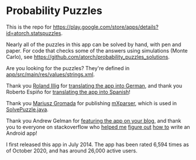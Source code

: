 # Probability Puzzles

This is the repo for https://play.google.com/store/apps/details?id=atorch.statspuzzles.

Nearly all of the puzzles in this app can be solved by hand, with pen and paper.
For code that checks some of the answers using simulations (Monte Carlo), see https://github.com/atorch/probability_puzzles_solutions.

Are you looking for the puzzles?
They're defined in [app/src/main/res/values/strings.xml](app/src/main/res/values/strings.xml).

Thank you [Roland Illig](https://github.com/rillig)
for [translating the app into German](app/src/main/res/values-de/strings.xml), and
thank you Roberto Espiño for [translating the app into Spanish](app/src/main/res/values-es/strings.xml)!

Thank you [Mariusz Gromada](https://github.com/mariuszgromada)
for publishing [mXparser](https://github.com/mariuszgromada/MathParser.org-mXparser),
which is used in [SolvePuzzle.java](app/src/main/java/atorch/statspuzzles/SolvePuzzle.java).

Thank you Andrew Gelman for
[featuring the app on your blog](https://statmodeling.stat.columbia.edu/2015/05/05/hes-looking-for-probability-puzzles/),
and thank you to everyone on stackoverflow who [helped me](https://stackoverflow.com/questions/48960080/empty-space-above-the-app-bar)
[figure out](https://stackoverflow.com/questions/27443006/setshareintent-when-a-new-fragment-is-displayed)
[how to](https://stackoverflow.com/questions/26495084/how-do-i-add-an-action-bar-to-a-swipe-view)
write an Android app!

I first released this app in July 2014.
The app has been rated 6,594 times as of October 2020, and has around 26,000 active users.
